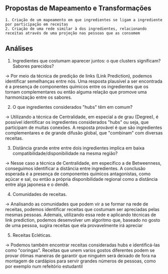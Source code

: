 
## Propostas de Mapeamento e Transformações
~~~
1. Criação de um mapeamento em que ingredientes se ligam a ingrediente por participação em receitas
2. Criação de uma rede similar à dos ingredientes, relacionando receitas através de uma projeção nas pessoas que as consomem
~~~

## Análises
1. Ingredientes que costumam aparecer juntos: o que clusters significam? Sabores parecidos?
   
-> Por meio da técnica de predição de links (Link Prediction), podemos identificar semelhanças entre nós. Uma resposta
plausível a ser encontrada é a presença de componentes químicos entre os ingredientes que os tornam complementares ou então
alguma relação que promove uma harmonização entre os sabores.

2. O que ingredientes considerados "hubs" têm em comum?

-> Utilizando a técnica de Centralidade, em especial a de grau (Degree), é possível identificar os ingredientes
 considerados "hubs" ou seja, que participam de muitas conexões. A resposta provável é que são ingredientes complementares
 e de grande difusão global, que "combinam" com diversas receitas.

3. Distância grande entre entre dois ingredientes implica em baixa compatibilidade/disponibilidade na mesma região?

-> Nesse caso a técnica de Centralidade, em específico a de Betweenness, conseguimos identificar a distância entre ingredientes.
A conclusão esperada é a presença de componentes químicos antagonistas, como açúcar e sal, ou então a própria disponibilidade regional
como a distância entre alga japonesa e o dendê.

4. Comunidades de receitas.

-> Analisando as comunidades que podem vir a se formar na rede de receitas, podemos identificar receitas que costumam ser apreciadas pelas mesmas pessoas. Ademais, utilizando essa rede e aplicando técnicas de link prediction, podemos desenvolver um algoritmo que, baseado no gosto de uma pessoa, sugira receitas que ela provavelmente irá apreciar

5. Receitas Ecléticas.

-> Podemos também encontrar receitas consideradas hubs e identificá-las como "coringas". Receitas que unem varios gostos diferentes podem se provar ótimas maneiras de garantir que ninguém será deixado de fora na montagem de cardápios para servir grandes números de pessoas, como por exemplo num refeitório estudantil

